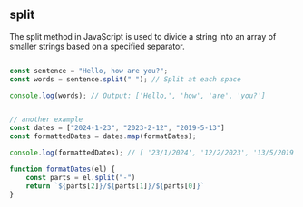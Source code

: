 ## split 
The split method in JavaScript is used to divide a string into an array of smaller strings based on a specified separator.

```js

const sentence = "Hello, how are you?";
const words = sentence.split(" "); // Split at each space

console.log(words); // Output: ['Hello,', 'how', 'are', 'you?']


// another example
const dates = ["2024-1-23", "2023-2-12", "2019-5-13"]
const formattedDates = dates.map(formatDates);

console.log(formattedDates); // [ '23/1/2024', '12/2/2023', '13/5/2019' ]

function formatDates(el) {
    const parts = el.split("-")
    return `${parts[2]}/${parts[1]}/${parts[0]}`
}
```